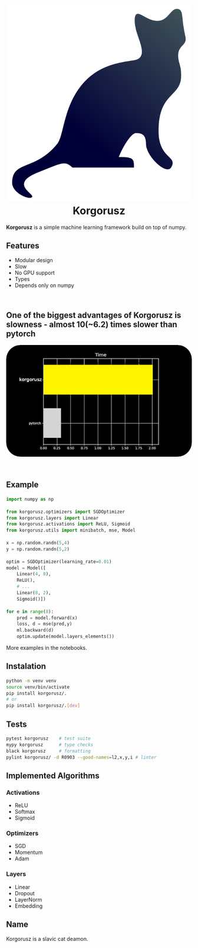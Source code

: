 <h1 align="center"><img src="./data/korgorusz_cat.svg" alt="hmmm"><br>Korgorusz</h1>

<b>Korgorusz</b> is a simple machine learning framework build on top of numpy.

## Features
* Modular design
* Slow
* No GPU support
* Types
* Depends only on numpy

<br>


## One of the biggest advantages of Korgorusz is slowness - almost 10(~6.2) times slower than pytorch
![plot time](./data/plot_bar.png)


<br>


## Example
```python
import numpy as np

from korgorusz.optimizers import SGDOptimizer
from korgorusz.layers import Linear
from korgorusz.activations import ReLU, Sigmoid
from korgorusz.utils import minibatch, mse, Model

x = np.random.randn(5,4)
y = np.random.randn(5,2)

optim = SGDOptimizer(learning_rate=0.01)
model = Model([
    Linear(4, 8),
    ReLU(),
    # ...
    Linear(8, 2),
    Sigmoid()])

for e in range(8):
    pred = model.forward(x)
    loss, d = mse(pred,y)
    ml.backward(d)
    optim.update(model.layers_elements())
```
More examples in the notebooks.


## Instalation
```bash
python -m venv venv
source venv/bin/activate
pip install korgorusz/.
# or
pip install korgorusz/.[dev]
```

## Tests
```bash
pytest korgorusz    # test suite
mypy korgorusz      # type checks
black korgorusz     # formatting
pylint korgorusz/ -d R0903 --good-names=l2,x,y,i # linter
```

## Implemented Algorithms
### Activations
* ReLU
* Softmax
* Sigmoid

### Optimizers
* SGD
* Momentum
* Adam

### Layers
* Linear
* Dropout
* LayerNorm
* Embedding


## Name
Korgorusz is a slavic cat deamon.
